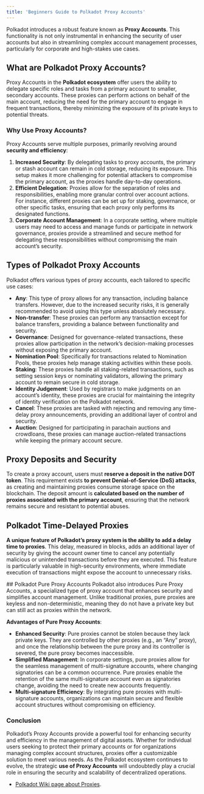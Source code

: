 ```yaml
---
title: 'Beginners Guide to Polkadot Proxy Accounts'
---
```


Polkadot introduces a robust feature known as **Proxy Accounts**. This functionality is not only instrumental in enhancing the security of user accounts but also in streamlining complex account management processes, particularly for corporate and high-stakes use cases.

## What are Polkadot Proxy Accounts?
Proxy Accounts in the **Polkadot ecosystem** offer users the ability to delegate specific roles and tasks from a primary account to smaller, secondary accounts. These proxies can perform actions on behalf of the main account, reducing the need for the primary account to engage in frequent transactions, thereby minimizing the exposure of its private keys to potential threats.

### Why Use Proxy Accounts?
Proxy Accounts serve multiple purposes, primarily revolving around **security and efficiency**:

1. **Increased Security**: By delegating tasks to proxy accounts, the primary or stash account can remain in cold storage, reducing its exposure. This setup makes it more challenging for potential attackers to compromise the primary account, as the proxies handle day-to-day operations.
2. **Efficient Delegation**: Proxies allow for the separation of roles and responsibilities, enabling more granular control over account actions. For instance, different proxies can be set up for staking, governance, or other specific tasks, ensuring that each proxy only performs its designated functions.
3. **Corporate Account Management**: In a corporate setting, where multiple users may need to access and manage funds or participate in network governance, proxies provide a streamlined and secure method for delegating these responsibilities without compromising the main account’s security.

## Types of Polkadot Proxy Accounts
Polkadot offers various types of proxy accounts, each tailored to specific use cases:
- **Any**: This type of proxy allows for any transaction, including balance transfers. However, due to the increased security risks, it is generally recommended to avoid using this type unless absolutely necessary.
- **Non-transfer**: These proxies can perform any transaction except for balance transfers, providing a balance between functionality and security.
- **Governance**: Designed for governance-related transactions, these proxies allow participation in the network’s decision-making processes without exposing the primary account.
- **Nomination Pool**: Specifically for transactions related to Nomination Pools, these proxies help manage staking activities within these pools.
- **Staking**: These proxies handle all staking-related transactions, such as setting session keys or nominating validators, allowing the primary account to remain secure in cold storage.
- **Identity Judgement**: Used by registrars to make judgments on an account’s identity, these proxies are crucial for maintaining the integrity of identity verification on the Polkadot network.
- **Cancel**: These proxies are tasked with rejecting and removing any time-delay proxy announcements, providing an additional layer of control and security.
- **Auction**: Designed for participating in parachain auctions and crowdloans, these proxies can manage auction-related transactions while keeping the primary account secure.

## Proxy Deposits and Security
To create a proxy account, users must **reserve a deposit in the native DOT token**. This requirement exists **to prevent Denial-of-Service (DoS) attacks**, as creating and maintaining proxies consume storage space on the blockchain. The deposit amount is **calculated based on the number of proxies associated with the primary account**, ensuring that the network remains secure and resistant to potential abuses.

## Polkadot Time-Delayed Proxies
**A unique feature of Polkadot’s proxy system is the ability to add a delay time to proxies**. This delay, measured in blocks, adds an additional layer of security by giving the account owner time to cancel any potentially malicious or unintended transactions before they are executed. This feature is particularly valuable in high-security environments, where immediate execution of transactions might expose the account to unnecessary risks.

## Polkadot Pure Proxy Accounts
Polkadot also introduces Pure Proxy Accounts, a specialized type of proxy account that enhances security and simplifies account management. Unlike traditional proxies, pure proxies are keyless and non-deterministic, meaning they do not have a private key but can still act as proxies within the network.

**Advantages of Pure Proxy Accounts**:
- **Enhanced Security**: Pure proxies cannot be stolen because they lack private keys. They are controlled by other proxies (e.g., an “Any” proxy), and once the relationship between the pure proxy and its controller is severed, the pure proxy becomes inaccessible.
- **Simplified Management**: In corporate settings, pure proxies allow for the seamless management of multi-signature accounts, where changing signatories can be a common occurrence. Pure proxies enable the retention of the same multi-signature account even as signatories change, avoiding the need to create new accounts frequently.
- **Multi-signature Efficiency**: By integrating pure proxies with multi-signature accounts, organizations can maintain secure and flexible account structures without compromising on efficiency.

### Conclusion

Polkadot’s Proxy Accounts provide a powerful tool for enhancing security and efficiency in the management of digital assets. Whether for individual users seeking to protect their primary accounts or for organizations managing complex account structures, proxies offer a customizable solution to meet various needs. As the Polkadot ecosystem continues to evolve, the strategic **use of Proxy Accounts** will undoubtedly play a crucial role in ensuring the security and scalability of decentralized operations.

- [Polkadot Wiki page about Proxies](https://wiki.polkadot.network/docs/learn-proxies).